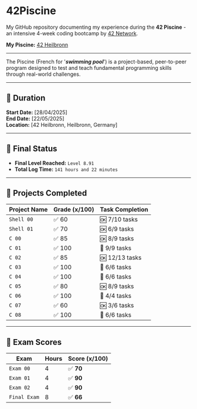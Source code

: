 # 42Piscine

My GitHub repository documenting my experience during the **42 Piscine** - an intensive 4-week coding bootcamp by [42 Network](https://42.fr/en/homepage).

**My Piscine:** [42 Heilbronn](https://www.42heilbronn.de/en/homepage)

---

The Piscine (French for '_**swimming pool**_') is a project-based, peer-to-peer program designed to test and teach fundamental programming skills through real-world challenges.

---

## 📅 Duration

**Start Date:** [28/04/2025]  
**End Date:** [22/05/2025]  
**Location:** [42 Heilbronn, Heilbronn, Germany]

---

## 🎯 Final Status

- **Final Level Reached:** `Level 8.91`
- **Total Log Time:** `141 hours and 22 minutes`

---

## 📁 Projects Completed

| Project Name     | Grade (x/100)| Task Completion |   
|------------------|--------------|-----------------|
| `Shell 00`       | ✅ 60        | 🆗 7/10  tasks   |
| `Shell 01`       | ✅ 70        | 🆗 6/9   tasks   |
| `C 00`           | ✅ 85        | 🆗 8/9   tasks   |
| `C 01`           | ✅ 100       | 💯 9/9   tasks   |
| `C 02`           | ✅ 85        | 🆗 12/13 tasks   |
| `C 03`           | ✅ 100       | 💯 6/6   tasks   |
| `C 04`           | ✅ 100       | 💯 6/6   tasks   |
| `C 05`           | ✅ 80        | 🆗 8/9   tasks   |
| `C 06`           | ✅ 100       | 💯 4/4   tasks   |
| `C 07`           | ✅ 60        | 🆗 3/6   tasks   |
| `C 08`           | ✅ 100       | 💯 6/6  tasks    |

---

## 📝 Exam Scores

| Exam             | Hours | Score (x/100) |
|------------------|-------|---------------|
| `Exam 00`        | 4     | ✅ **70**     |
| `Exam 01`        | 4     | ✅ **90**     |
| `Exam 02`        | 4     | ✅ **90**     |
| `Final Exam`     | 8     | ✅ **66**     |


